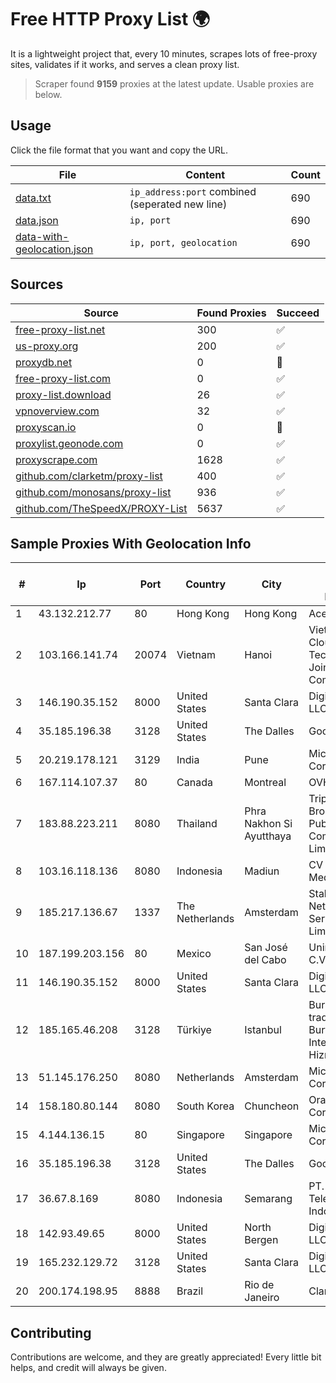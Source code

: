 
# Free HTTP Proxy List 🌍

It is a lightweight project that, every 10 minutes, scrapes lots of free-proxy sites, validates if it works, and serves a clean proxy list.


> Scraper found **9159** proxies at the latest update. Usable proxies are below.

## Usage

Click the file format that you want and copy the URL.


|File|Content|Count|
|----|-------|-----|
|[data.txt](https://raw.githubusercontent.com/themiralay/Proxy-List-World/master/data.txt)|`ip_address:port` combined (seperated new line)|690|
|[data.json](https://raw.githubusercontent.com/themiralay/Proxy-List-World/master/data.json)|`ip, port`|690|
|[data-with-geolocation.json](https://raw.githubusercontent.com/themiralay/Proxy-List-World/master/data-with-geolocation.json)|`ip, port, geolocation`|690|

## Sources

|Source|Found Proxies|Succeed|
|------|-------------|-------|
|[free-proxy-list.net](https://free-proxy-list.net)|300|✅|
|[us-proxy.org](https://www.us-proxy.org)|200|✅|
|[proxydb.net](http://proxydb.net)|0|🚫|
|[free-proxy-list.com](https://free-proxy-list.com/?page=&port=&type%5B%5D=http&type%5B%5D=https&up_time=0&search=Search)|0|✅|
|[proxy-list.download](https://www.proxy-list.download/HTTP)|26|✅|
|[vpnoverview.com](https://vpnoverview.com/privacy/anonymous-browsing/free-proxy-servers)|32|✅|
|[proxyscan.io](https://www.proxyscan.io)|0|🚫|
|[proxylist.geonode.com](https://proxylist.geonode.com/api/proxy-list?limit=300&page=1&sort_by=lastChecked&sort_type=desc&protocols=http,https)|0|✅|
|[proxyscrape.com](https://api.proxyscrape.com/v2/?request=displayproxies&protocol=http&timeout=10000&country=all&ssl=all&anonymity=all)|1628|✅|
|[github.com/clarketm/proxy-list](https://raw.githubusercontent.com/clarketm/proxy-list/master/proxy-list-raw.txt)|400|✅|
|[github.com/monosans/proxy-list](https://raw.githubusercontent.com/monosans/proxy-list/main/proxies/http.txt)|936|✅|
|[github.com/TheSpeedX/PROXY-List](https://raw.githubusercontent.com/TheSpeedX/PROXY-List/master/http.txt)|5637|✅|


## Sample Proxies With Geolocation Info

|#|Ip|Port|Country|City|Internet Service Provider|
|-|--|----|-------|----|-------------------------|
|1|43.132.212.77|80|Hong Kong|Hong Kong|Aceville Pte.ltd|
|2|103.166.141.74|20074|Vietnam|Hanoi|Viet NAM Cloud Technology Joint Stock Company|
|3|146.190.35.152|8000|United States|Santa Clara|DigitalOcean, LLC|
|4|35.185.196.38|3128|United States|The Dalles|Google LLC|
|5|20.219.178.121|3129|India|Pune|Microsoft Corporation|
|6|167.114.107.37|80|Canada|Montreal|OVH SAS|
|7|183.88.223.211|8080|Thailand|Phra Nakhon Si Ayutthaya|Triple T Broadband Public Company Limited|
|8|103.16.118.136|8080|Indonesia|Madiun|CV Trustnet Media|
|9|185.217.136.67|1337|The Netherlands|Amsterdam|Stallion Network Services Limited|
|10|187.199.203.156|80|Mexico|San José del Cabo|Uninet S.A. de C.V.|
|11|146.190.35.152|8000|United States|Santa Clara|DigitalOcean, LLC|
|12|185.165.46.208|3128|Türkiye|Istanbul|Burak Buylu trading as BurtiNET Internet Hizmetleri|
|13|51.145.176.250|8080|Netherlands|Amsterdam|Microsoft Corporation|
|14|158.180.80.144|8080|South Korea|Chuncheon|Oracle Corporation|
|15|4.144.136.15|80|Singapore|Singapore|Microsoft Corporation|
|16|35.185.196.38|3128|United States|The Dalles|Google LLC|
|17|36.67.8.169|8080|Indonesia|Semarang|PT. Telekomunikasi Indonesia|
|18|142.93.49.65|8000|United States|North Bergen|DigitalOcean, LLC|
|19|165.232.129.72|3128|United States|Santa Clara|DigitalOcean, LLC|
|20|200.174.198.95|8888|Brazil|Rio de Janeiro|Claro S.A|



## Contributing

Contributions are welcome, and they are greatly appreciated! Every
little bit helps, and credit will always be given.

